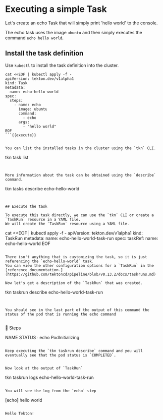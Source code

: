 # Executing a simple Task

Let's create an echo Task that will simply print 'hello world' to the console.

The echo task uses the image `ubuntu` and then simply executes the command `echo hello world`.

## Install the task definition

Use `kubectl` to install the task definition into the cluster.

```
cat <<EOF | kubectl apply -f -
apiVersion: tekton.dev/v1alpha1
kind: Task
metadata:
  name: echo-hello-world
spec:
  steps:
    - name: echo
      image: ubuntu
      command:
        - echo
      args:
        - "hello world"
EOF
```{{execute}}


You can list the installed tasks in the cluster using the `tkn` CLI.
```
tkn task list
```{{execute}}


More information about the task can be obtained using the `describe` command.
```
tkn tasks describe echo-hello-world
```{{execute}}


## Execute the task

To execute this task directly, we can use the `tkn` CLI or create a `TaskRun` resource in a YAML file.
We will create the `TaskRun` resource using a YAML file.

```
cat <<EOF | kubectl apply -f -
apiVersion: tekton.dev/v1alpha1
kind: TaskRun
metadata:
  name: echo-hello-world-task-run
spec:
  taskRef:
    name: echo-hello-world
EOF
```{{execute}}

There isn't anything that is customizing the task, so it is just referencing the `echo-hello-world` task.
You can view the other configuration options for a `TaskRun` in the [reference documentation.](https://github.com/tektoncd/pipeline/blob/v0.13.2/docs/taskruns.md)

Now let's get a description of the `TaskRun` that was created.

```
tkn taskrun describe echo-hello-world-task-run
```{{execute}}


You should see in the last part of the output of this command the status of the pod that is running the echo command


```
🦶 Steps

 NAME     STATUS
 ∙ echo   PodInitializing
 ```

Keep executing the `tkn taskrun describe` command and you will eventually see that the pod status is `COMPLETED`.


Now look at the output of `TaskRun`

```
tkn taskrun logs echo-hello-world-task-run
```{{execute}}

You will see the log from the `echo` step

```
[echo] hello world
```

Hello Tekton! 


